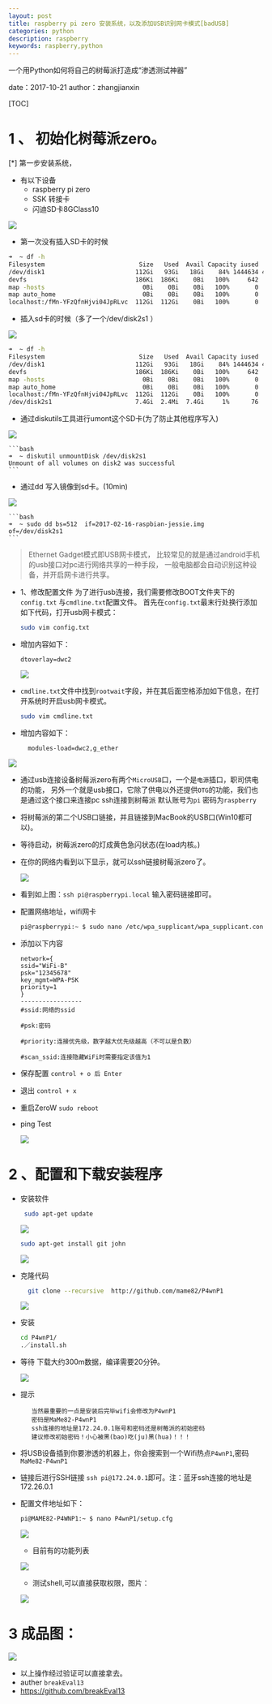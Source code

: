 ```yaml
---
layout: post
title: raspberry pi zero 安装系统，以及添加USB识别网卡模式[badUSB]
categories: python
description: raspberry
keywords: raspberry,python
---
```



一个用Python如何将自己的树莓派打造成“渗透测试神器”


date：2017-10-21
author：zhangjianxin

[TOC]

# 1 、 初始化树莓派zero。

[*] 第一步安装系统，

   * 有以下设备
      * raspberry pi zero
      * SSK 转接卡
      * 闪迪SD卡8GClass10

   ![](https://112firshme11224.test.upcdn.net/images/1508598613256.jpg)


* 第一次没有插入SD卡的时候

```bash
➜  ~ df -h
Filesystem                          Size   Used  Avail Capacity iused      ifree %iused  Mounted on
/dev/disk1                         112Gi   93Gi   18Gi    84% 1444634 4293522645    0%   /
devfs                              186Ki  186Ki    0Bi   100%     642          0  100%   /dev
map -hosts                           0Bi    0Bi    0Bi   100%       0          0  100%   /net
map auto_home                        0Bi    0Bi    0Bi   100%       0          0  100%   /home
localhost:/fMn-YFzQfnHjvi04JpRLvc  112Gi  112Gi    0Bi   100%       0          0  100%   /Volumes/MobileBackups

```



* 插入sd卡的时候（多了一个/dev/disk2s1 ）

![](https://112firshme11224.test.upcdn.net/images/df-h-sd-card.png)


```bash
➜  ~ df -h
Filesystem                          Size   Used  Avail Capacity iused      ifree %iused  Mounted on
/dev/disk1                         112Gi   93Gi   18Gi    84% 1444634 4293522645    0%   /
devfs                              186Ki  186Ki    0Bi   100%     642          0  100%   /dev
map -hosts                           0Bi    0Bi    0Bi   100%       0          0  100%   /net
map auto_home                        0Bi    0Bi    0Bi   100%       0          0  100%   /home
localhost:/fMn-YFzQfnHjvi04JpRLvc  112Gi  112Gi    0Bi   100%       0          0  100%   /Volumes/MobileBackups
/dev/disk2s1                       7.4Gi  2.4Mi  7.4Gi     1%      76     243827    0%   /Volumes/usb

```

* 通过diskutils工具进行umont这个SD卡(为了防止其他程序写入)

 ![](https://112firshme11224.test.upcdn.net/images/umount-mac.png)

    ```bash
    ➜  ~ diskutil unmountDisk /dev/disk2s1
    Unmount of all volumes on disk2 was successful
    ```


* 通过dd 写入镜像到sd卡。(10min)

 ![](https://112firshme11224.test.upcdn.net/images/dd-sd-car-success.png)

    ```bash
    ➜  ~ sudo dd bs=512  if=2017-02-16-raspbian-jessie.img  of=/dev/disk2s1
    ```

 > Ethernet Gadget模式即USB网卡模式，
   比较常见的就是通过android手机的usb接口对pc进行网络共享的一种手段，
   一般电脑都会自动识别这种设备，并开启网卡进行共享。

* 1、修改配置文件
  为了进行usb连接，我们需要修改BOOT文件夹下的`config.txt` 与`cmdline.txt`配置文件。
  首先在`config.txt`最末行处换行添加如下代码，打开usb网卡模式：

    ```bash
    sudo vim config.txt
    ```

 * 增加内容如下：

    ```text
    dtoverlay=dwc2
    ```

    ![](https://112firshme11224.test.upcdn.net/images/vim-config.png)


 * `cmdline.txt`文件中找到`rootwait`字段，并在其后面空格添加如下信息，在打开系统时开启usb网卡模式。

    ```bash
    sudo vim cmdline.txt
    ```

 * 增加内容如下：

    ```text
      modules-load=dwc2,g_ether
    ```

  ![](https://112firshme11224.test.upcdn.net/images/vim-cmdline.png)

 * 通过usb连接设备树莓派zero有两个`MicroUSB`口，一个是`电源`插口，职司供电的功能，
   另外一个就是usb接口，它除了供电以外还提供`OTG`的功能，我们也是通过这个接口来连接pc
   ssh连接到树莓派  默认账号为`pi` 密码为`raspberry`

 * 将树莓派的第二个USB口链接，并且链接到MacBook的USB口(Win10都可以)。
 * 等待启动，树莓派zero的灯成黄色急闪状态(在load内核。)
 * 在你的网络内看到以下显示，就可以ssh链接树莓派zero了。

    ![](https://112firshme11224.test.upcdn.net/images/usb-otg.png)

 * 看到如上图：`ssh pi@raspberrypi.local` 输入密码链接即可。

 * 配置网络地址，wifi网卡
    ```bash
    pi@raspberrypi:~ $ sudo nano /etc/wpa_supplicant/wpa_supplicant.conf
    ```
 * 添加以下内容
    ```text
    network={
    ssid="WiFi-B"
    psk="12345678"
    key_mgmt=WPA-PSK
    priority=1
    }
    -----------------
    #ssid:网络的ssid

    #psk:密码

    #priority:连接优先级，数字越大优先级越高（不可以是负数）

    #scan_ssid:连接隐藏WiFi时需要指定该值为1
    ```

 * 保存配置 `control + o 后 Enter`

 * 退出 `control + x `

 * 重启ZeroW `sudo reboot`

 * ping Test

   ![](https://112firshme11224.test.upcdn.net/images/ssh-new-ping.png)


# 2 、配置和下载安装程序

 * 安装软件
   ```bash
    sudo apt-get update
   ```

    ![](https://112firshme11224.test.upcdn.net/images/zero-update.png)

    ```bash
    sudo apt-get install git john
    ```

    ![](https://112firshme11224.test.upcdn.net/images/zero-install-git.png)

 * 克隆代码

   ```bash
     git clone --recursive  http://github.com/mame82/P4wnP1
   ```

    ![](https://112firshme11224.test.upcdn.net/images/git-clone-bad-usb.png)

 * 安装

    ```bash
    cd P4wnP1/
    .／install.sh
    ```

 * 等待 下载大约300m数据，编译需要20分钟。

   ![](https://112firshme11224.test.upcdn.net/images/install-y-success.jpg)

 * 提示

    ```text
       当然最重要的一点是安装后完毕wifi会修改为P4wnP1
       密码是MaMe82-P4wnP1
       ssh连接的地址是172.24.0.1账号和密码还是树莓派的初始密码
       建议修改初始密码！小心被黑(bao)吃(ju)黑(hua)！！！
    ```

 * 将USB设备插到你要渗透的机器上，你会搜索到一个Wifi热点`P4wnP1`,密码`MaMe82-P4wnP1`

 * 链接后进行SSH链接
    `ssh pi@172.24.0.1`即可。注：蓝牙ssh连接的地址是172.26.0.1


 * 配置文件地址如下：
     ```bash
     pi@MAME82-P4WNP1:~ $ nano P4wnP1/setup.cfg
     ```

     ![](https://112firshme11224.test.upcdn.net/images/hack-setting.png)

     * 目前有的功能列表

     ![](https://112firshme11224.test.upcdn.net/images/windows-python-script-hack.png)

     * 测试shell,可以直接获取权限，图片：

     ![](https://112firshme11224.test.upcdn.net/images/success-bad-usb-hack.png)


# 3 成品图：

 ![](https://112firshme11224.test.upcdn.net/images/success-png.jpg)

* 以上操作经过验证可以直接拿去。
* auther `breakEval13`
* https://github.com/breakEval13